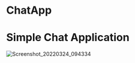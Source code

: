 # ChatApp

# Simple Chat Application 

![Screenshot_20220324_094334](https://user-images.githubusercontent.com/87888901/159841554-d635e669-b88c-4662-a1c3-9b9e39b767b4.png)

